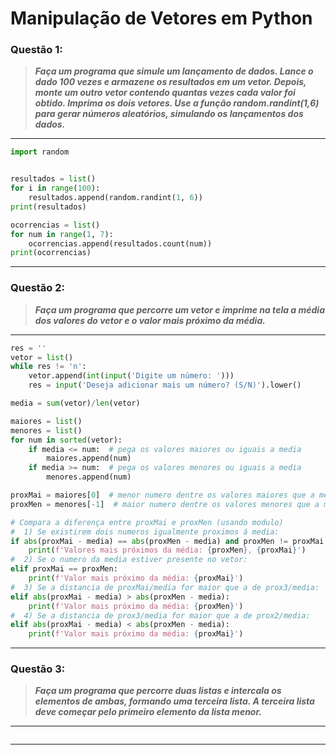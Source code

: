 # Manipulação de Vetores em Python

### **Questão 1:**
> **_Faça um programa que simule um lançamento de dados. Lance o dado 100 vezes e
armazene os resultados em um vetor. Depois, monte um outro vetor contendo quantas
vezes cada valor foi obtido. Imprima os dois vetores. Use a função
random.randint(1,6) para gerar números aleatórios, simulando os lançamentos dos
dados._**

---
```python
import random


resultados = list()
for i in range(100):
    resultados.append(random.randint(1, 6))
print(resultados)

ocorrencias = list()
for num in range(1, 7):
    ocorrencias.append(resultados.count(num))
print(ocorrencias)
```
---

### **Questão 2:**
> **_Faça um programa que percorre um vetor e imprime na tela a média dos valores do
vetor e o valor mais próximo da média._**

---
```python
res = ''
vetor = list()
while res != 'n':
    vetor.append(int(input('Digite um número: ')))
    res = input('Deseja adicionar mais um número? (S/N)').lower()

media = sum(vetor)/len(vetor)

maiores = list()
menores = list()
for num in sorted(vetor):
    if media <= num:  # pega os valores maiores ou iguais a media
        maiores.append(num)
    if media >= num:  # pega os valores menores ou iguais a media
        menores.append(num)

proxMai = maiores[0]  # menor numero dentre os valores maiores que a media
proxMen = menores[-1]  # maior numero dentre os valores menores que a media

# Compara a diferença entre proxMai e proxMen (usando modulo)
#  1) Se existirem dois numeros igualmente proximos á media:
if abs(proxMai - media) == abs(proxMen - media) and proxMen != proxMai:
    print(f'Valores mais próximos da média: {proxMen}, {proxMai}')
#  2) Se o numero da media estiver presente no vetor:
elif proxMai == proxMen:
    print(f'Valor mais próximo da média: {proxMai}')
#  3) Se a distancia de proxMai/media for maior que a de prox3/media:
elif abs(proxMai - media) > abs(proxMen - media):
    print(f'Valor mais próximo da média: {proxMen}')
#  4) Se a distancia de prox3/media for maior que a de prox2/media:
elif abs(proxMai - media) < abs(proxMen - media):
    print(f'Valor mais próximo da média: {proxMai}')
```
---

### **Questão 3:**
> **_Faça um programa que percorre duas listas e intercala os elementos de ambas,
formando uma terceira lista. A terceira lista deve começar pelo primeiro elemento da
lista menor._**

---
```python

```
---
